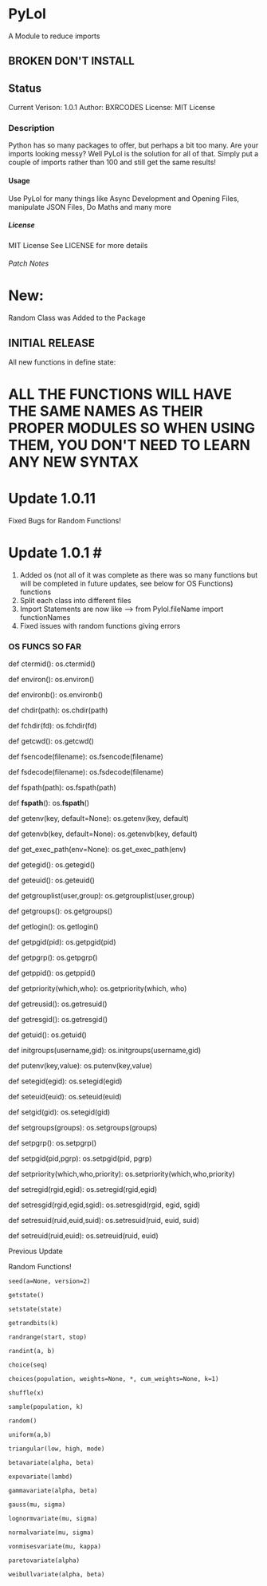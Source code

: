 # PyLol #

A Module to reduce imports


## BROKEN DON'T INSTALL ###

## Status ##

Current Verison: 1.0.1
Author: BXRCODES
License: MIT License

### Description ###

Python has so many packages to offer, but perhaps a bit too many. Are your imports looking messy? Well PyLol is the solution for all of that. Simply put a couple of imports rather than 100 and still get the same results!

#### Usage ####

Use PyLol for many things like Async Development and Opening Files, manipulate JSON Files, Do Maths and many more

##### License #####

MIT License
See LICENSE for more details

###### Patch Notes ######

# New: #
Random Class was Added to the Package

## INITIAL RELEASE ##

All new functions in define state:
# ALL THE FUNCTIONS WILL HAVE THE SAME NAMES AS THEIR PROPER MODULES SO WHEN USING THEM, YOU DON'T NEED TO LEARN ANY NEW SYNTAX #


# Update 1.0.11 #
Fixed Bugs for Random Functions!

# Update 1.0.1 #

1. Added os (not all of it was complete as there was so many functions but will be completed in future updates, see below for OS Functions) functions
2. Split each class into different files
3. Import Statements are now like --> from Pylol.fileName import functionNames
4. Fixed issues with random functions giving errors

### OS FUNCS SO FAR ###

def ctermid():
	os.ctermid()

def environ():
	os.environ()

def environb():
	os.environb()

def chdir(path):
	os.chdir(path)

def fchdir(fd):
	os.fchdir(fd)

def getcwd():
	os.getcwd()

def fsencode(filename):
	os.fsencode(filename)

def fsdecode(filename):
	os.fsdecode(filename)

def fspath(path):
	os.fspath(path)

def __fspath__():
	os.__fspath__()

def getenv(key, default=None):
	os.getenv(key, default)

def getenvb(key, default=None):
	os.getenvb(key, default)

def get_exec_path(env=None):
	os.get_exec_path(env)

def getegid():
	os.getegid()

def geteuid():
	os.geteuid()

def getgrouplist(user,group):
	os.getgrouplist(user,group)

def getgroups():
	os.getgroups()

def getlogin():
	os.getlogin()

def getpgid(pid):
	os.getpgid(pid)

def getpgrp():
	os.getpgrp()

def getppid():
	os.getppid()

def getpriority(which,who):
	os.getpriority(which, who)

def getreusid():
	os.getresuid()

def getresgid():
	os.getresgid()

def getuid():
	os.getuid()

def initgroups(username,gid):
	os.initgroups(username,gid)

def putenv(key,value):
	os.putenv(key,value)

def setegid(egid):
	os.setegid(egid)

def seteuid(euid):
	os.seteuid(euid)

def setgid(gid):
	os.setegid(gid)

def setgroups(groups):
	os.setgroups(groups)

def setpgrp():
	os.setpgrp()

def setpgid(pid,pgrp):
	os.setpgid(pid, pgrp)

def setpriority(which,who,priority):
	os.setpriority(which,who,priority)

def setregid(rgid,egid):
	os.setregid(rgid,egid)

def setresgid(rgid,egid,sgid):
	os.setresgid(rgid, egid, sgid)

def setresuid(ruid,euid,suid):
	os.setresuid(ruid, euid, suid)

def setreuid(ruid,euid):
	os.setreuid(ruid, euid)


Previous Update

Random Functions!

	seed(a=None, version=2)

	getstate()

	setstate(state)

	getrandbits(k)

	randrange(start, stop)

	randint(a, b)

	choice(seq)

	choices(population, weights=None, *, cum_weights=None, k=1)

	shuffle(x)

	sample(population, k)

	random()

	uniform(a,b)

	triangular(low, high, mode)

	betavariate(alpha, beta)

	expovariate(lambd)

	gammavariate(alpha, beta)

	gauss(mu, sigma)

	lognormvariate(mu, sigma)

	normalvariate(mu, sigma)

	vonmisesvariate(mu, kappa)

	paretovariate(alpha)

	weibullvariate(alpha, beta)
